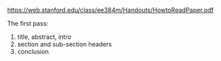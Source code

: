 https://web.stanford.edu/class/ee384m/Handouts/HowtoReadPaper.pdf

The first pass:
1. title, abstract, intro
2. section and sub-section headers
3. conclusion

